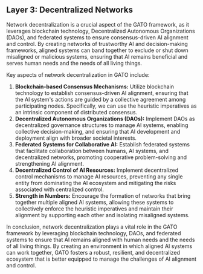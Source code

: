 ## Layer 3: Decentralized Networks

Network decentralization is a crucial aspect of the GATO framework, as it leverages blockchain technology, Decentralized Autonomous Organizations (DAOs), and federated systems to ensure consensus-driven AI alignment and control. By creating networks of trustworthy AI and decision-making frameworks, aligned systems can band together to exclude or shut down misaligned or malicious systems, ensuring that AI remains beneficial and serves human needs and the needs of all living things.

Key aspects of network decentralization in GATO include:

1. **Blockchain-based Consensus Mechanisms:** Utilize blockchain technology to establish consensus-driven AI alignment, ensuring that the AI system's actions are guided by a collective agreement among participating nodes. Specifically, we can use the heuristic imperatives as an intrinsic component of distributed consensus.
2. **Decentralized Autonomous Organizations (DAOs):** Implement DAOs as decentralized governance structures to manage AI systems, enabling collective decision-making, and ensuring that AI development and deployment align with broader societal interests.
3. **Federated Systems for Collaborative AI:** Establish federated systems that facilitate collaboration between humans, AI systems, and decentralized networks, promoting cooperative problem-solving and strengthening AI alignment.
4. **Decentralized Control of AI Resources:** Implement decentralized control mechanisms to manage AI resources, preventing any single entity from dominating the AI ecosystem and mitigating the risks associated with centralized control.
5. **Strength in Numbers:** Encourage the formation of networks that bring together multiple aligned AI systems, allowing these systems to collectively enforce the heuristic imperatives and maintain their alignment by supporting each other and isolating misaligned systems.

In conclusion, network decentralization plays a vital role in the GATO framework by leveraging blockchain technology, DAOs, and federated systems to ensure that AI remains aligned with human needs and the needs of all living things. By creating an environment in which aligned AI systems can work together, GATO fosters a robust, resilient, and decentralized ecosystem that is better equipped to manage the challenges of AI alignment and control.